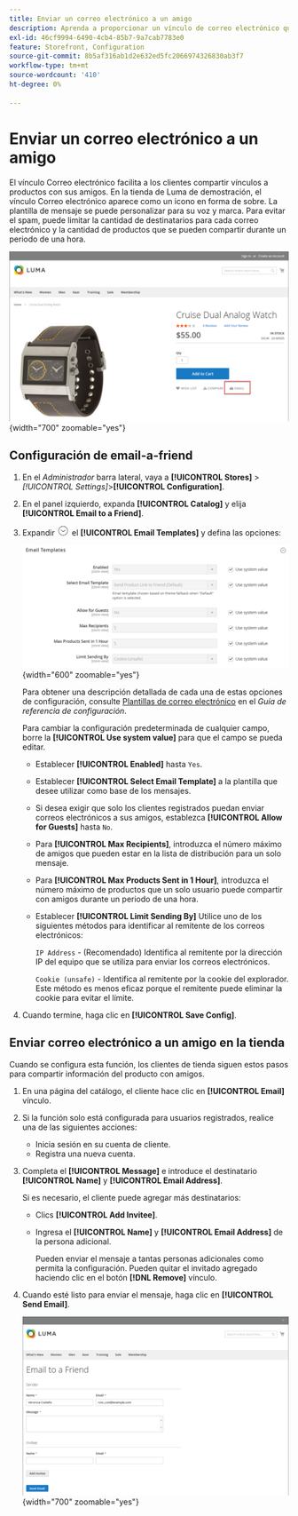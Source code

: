 ```yaml
---
title: Enviar un correo electrónico a un amigo
description: Aprenda a proporcionar un vínculo de correo electrónico que facilite a sus clientes compartir vínculos a productos con sus amigos.
exl-id: 46cf9994-6490-4cb4-85b7-9a7cab7783e0
feature: Storefront, Configuration
source-git-commit: 8b5af316ab1d2e632ed5fc2066974326830ab3f7
workflow-type: tm+mt
source-wordcount: '410'
ht-degree: 0%

---
```


# Enviar un correo electrónico a un amigo

El vínculo Correo electrónico facilita a los clientes compartir vínculos a productos con sus amigos. En la tienda de Luma de demostración, el vínculo Correo electrónico aparece como un icono en forma de sobre. La plantilla de mensaje se puede personalizar para su voz y marca. Para evitar el spam, puede limitar la cantidad de destinatarios para cada correo electrónico y la cantidad de productos que se pueden compartir durante un periodo de una hora.

![Ejemplo de tienda - enviar un correo electrónico a un amigo](./assets/storefront-email-a-friend.png){width="700" zoomable="yes"}

## Configuración de email-a-friend

1. En el _Administrador_ barra lateral, vaya a **[!UICONTROL Stores]** > _[!UICONTROL Settings]_>**[!UICONTROL Configuration]**.

1. En el panel izquierdo, expanda **[!UICONTROL Catalog]** y elija **[!UICONTROL Email to a Friend]**.

1. Expandir ![Selector de expansión](../assets/icon-display-expand.png) el **[!UICONTROL Email Templates]** y defina las opciones:

   ![Configuración del catálogo: plantillas de correo electrónico](../configuration-reference/catalog/assets/email-to-a-friend-email-templates.png){width="600" zoomable="yes"}

   Para obtener una descripción detallada de cada una de estas opciones de configuración, consulte [Plantillas de correo electrónico](../configuration-reference/catalog/email-to-a-friend.md) en el _Guía de referencia de configuración_.

   Para cambiar la configuración predeterminada de cualquier campo, borre la **[!UICONTROL Use system value]** para que el campo se pueda editar.

   - Establecer **[!UICONTROL Enabled]** hasta `Yes`.

   - Establecer **[!UICONTROL Select Email Template]** a la plantilla que desee utilizar como base de los mensajes.

   - Si desea exigir que solo los clientes registrados puedan enviar correos electrónicos a sus amigos, establezca **[!UICONTROL Allow for Guests]** hasta `No`.

   - Para **[!UICONTROL Max Recipients]**, introduzca el número máximo de amigos que pueden estar en la lista de distribución para un solo mensaje.

   - Para **[!UICONTROL Max Products Sent in 1 Hour]**, introduzca el número máximo de productos que un solo usuario puede compartir con amigos durante un periodo de una hora.

   - Establecer **[!UICONTROL Limit Sending By]** Utilice uno de los siguientes métodos para identificar al remitente de los correos electrónicos:

     `IP Address`  - (Recomendado) Identifica al remitente por la dirección IP del equipo que se utiliza para enviar los correos electrónicos.

     `Cookie (unsafe)` - Identifica al remitente por la cookie del explorador. Este método es menos eficaz porque el remitente puede eliminar la cookie para evitar el límite.

1. Cuando termine, haga clic en **[!UICONTROL Save Config]**.

## Enviar correo electrónico a un amigo en la tienda

Cuando se configura esta función, los clientes de tienda siguen estos pasos para compartir información del producto con amigos.

1. En una página del catálogo, el cliente hace clic en **[!UICONTROL Email]** vínculo.

1. Si la función solo está configurada para usuarios registrados, realice una de las siguientes acciones:

   - Inicia sesión en su cuenta de cliente.
   - Registra una nueva cuenta.

1. Completa el **[!UICONTROL Message]** e introduce el destinatario **[!UICONTROL Name]** y **[!UICONTROL Email Address]**.

   Si es necesario, el cliente puede agregar más destinatarios:

   - Clics **[!UICONTROL Add Invitee]**.

   - Ingresa el **[!UICONTROL Name]** y **[!UICONTROL Email Address]** de la persona adicional.

     Pueden enviar el mensaje a tantas personas adicionales como permita la configuración. Pueden quitar el invitado agregado haciendo clic en el botón **[!DNL Remove]** vínculo.

1. Cuando esté listo para enviar el mensaje, haga clic en **[!UICONTROL Send Email]**.

   ![Ejemplo de tienda: enviar un correo electrónico a un amigo](./assets/storefront-email-a-friend-form.png){width="700" zoomable="yes"}
